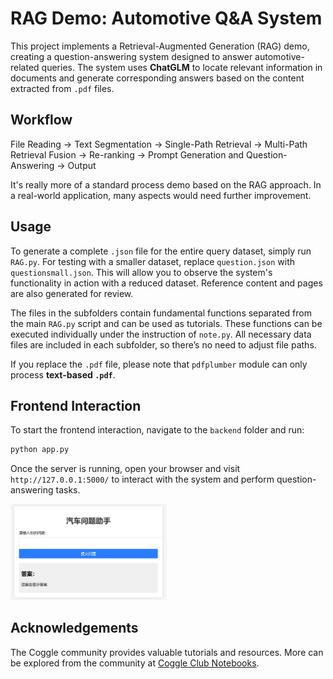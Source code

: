 # RAG Demo: Automotive Q&A System

This project implements a Retrieval-Augmented Generation (RAG) demo, creating a question-answering system designed to answer automotive-related queries. The system uses **ChatGLM** to locate relevant information in documents and generate corresponding answers based on the content extracted from `.pdf` files.

## Workflow

File Reading → Text Segmentation → Single-Path Retrieval → Multi-Path Retrieval Fusion → Re-ranking → Prompt Generation and Question-Answering → Output

It's really more of a standard process demo based on the RAG approach. In a real-world application, many aspects would need further improvement.

## Usage
To generate a complete `.json` file for the entire query dataset, simply run `RAG.py`. For testing with a smaller dataset, replace `question.json` with `questionsmall.json`. This will allow you to observe the system's functionality in action with a reduced dataset. Reference content and pages are also generated for review.

The files in the subfolders contain fundamental functions separated from the main `RAG.py` script and can be used as tutorials. These functions can be executed individually under the instruction of `note.py`. All necessary data files are included in each subfolder, so there’s no need to adjust file paths.

If you replace the `.pdf` file, please note that `pdfplumber` module can only process **text-based `.pdf`**.


## Frontend Interaction
To start the frontend interaction, navigate to the `backend` folder and run:

```bash
python app.py
```

Once the server is running, open your browser and visit `http://127.0.0.1:5000/` to interact with the system and perform question-answering tasks.


<img src="backend/backend.png" width="250"/>


## Acknowledgements

The Coggle community provides valuable tutorials and resources. More can be explored from the community at [Coggle Club Notebooks](https://github.com/coggle-club/notebooks).

